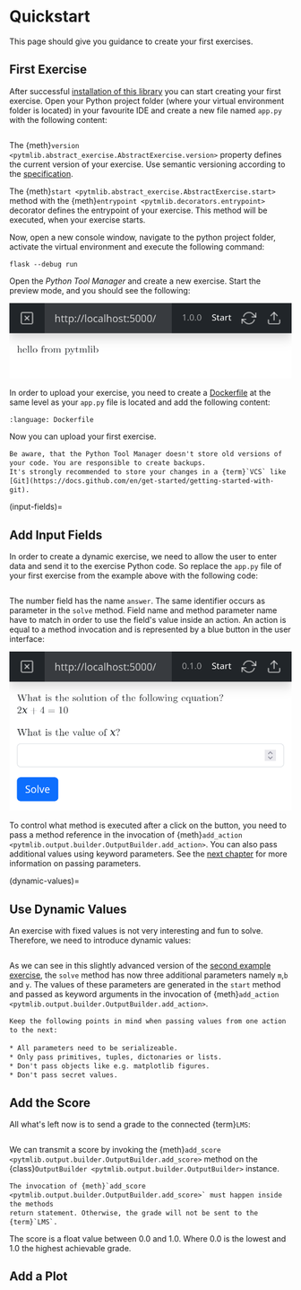 # Quickstart

This page should give you guidance to create your first exercises.

## First Exercise

After successful [installation of this library](/installation) you can start creating your first exercise. Open your
Python project folder (where your virtual environment folder is located) in your
favourite IDE and create a new file named `app.py` with the following content:

```{literalinclude} ./code/first-exercise.py
```

The {meth}`version <pytmlib.abstract_exercise.AbstractExercise.version>` property defines the current version of your
exercise. Use semantic versioning according to the [specification](https://semver.org/spec/v2.0.0.html).

The {meth}`start <pytmlib.abstract_exercise.AbstractExercise.start>` method with the
{meth}`entrypoint <pytmlib.decorators.entrypoint>` decorator defines the entrypoint of your exercise. This method will
be executed, when your exercise starts.

Now, open a new console window, navigate to the python project folder, activate the virtual environment and execute the
following command:

```shell
flask --debug run
```

Open the _Python Tool Manager_ and create a new exercise. Start the preview mode, and you should see the following:

![first exercise in preview mode](./graphs/first-exercise.png)

In order to upload your exercise, you need to create a [Dockerfile](https://docs.docker.com/engine/reference/builder/)
at the same level as your `app.py` file is located and add the following content:

```{literalinclude} ./code/Dockerfile
:language: Dockerfile
```

Now you can upload your first exercise.

```{warning}
Be aware, that the Python Tool Manager doesn't store old versions of your code. You are responsible to create backups.
It's strongly recommended to store your changes in a {term}`VCS` like [Git](https://docs.github.com/en/get-started/getting-started-with-git).
```

(input-fields)=

## Add Input Fields

In order to create a dynamic exercise, we need to allow the user to enter data and send it to the exercise Python code.
So replace the `app.py` file of your first exercise from the example above with the following code:

```{literalinclude} ./code/add-input-fields.py
```

The number field has the name `answer`. The same identifier occurs as parameter in the `solve` method. Field name and
method parameter name have to match in order to use the field's value inside an action. An action is equal to a method
invocation and is represented by a blue button in the user interface:

![add input fields exercise in preview mode](./graphs/add-input-fields-exercise.png)

To control what method is executed after a click on the button, you need to pass a method reference in the invocation of
{meth}`add_action <pytmlib.output.builder.OutputBuilder.add_action>`. You can also pass additional values using keyword
parameters. See the [next chapter](#dynamic-values) for more information on passing parameters.

(dynamic-values)=

## Use Dynamic Values

An exercise with fixed values is not very interesting and fun to solve. Therefore, we need to introduce dynamic values:

```{literalinclude} ./code/dynamic-values.py
```

As we can see in this slightly advanced version of the [second example exercise](#input-fields), the `solve` method has
now three additional parameters namely `m`,`b` and `y`. The values of these parameters are generated in the `start`
method and passed as keyword arguments in the invocation of
{meth}`add_action <pytmlib.output.builder.OutputBuilder.add_action>`.

```{warning}
Keep the following points in mind when passing values from one action to the next:

* All parameters need to be serializeable.
* Only pass primitives, tuples, dictonaries or lists.
* Don't pass objects like e.g. matplotlib figures.
* Don't pass secret values.
```

## Add the Score

All what's left now is to send a grade to the connected {term}`LMS`:

```{literalinclude} ./code/add-score.py
```

We can transmit a score by invoking the {meth}`add_score <pytmlib.output.builder.OutputBuilder.add_score>` method on the
{class}`OutputBuilder <pytmlib.output.builder.OutputBuilder>` instance.

```{warning}
The invocation of {meth}`add_score <pytmlib.output.builder.OutputBuilder.add_score>` must happen inside the methods 
return statement. Otherwise, the grade will not be sent to the {term}`LMS`.
```

The score is a float value between 0.0 and 1.0. Where 0.0 is the lowest and 1.0 the highest achievable grade.

## Add a Plot

```{literalinclude} ./code/add-plot.py
```